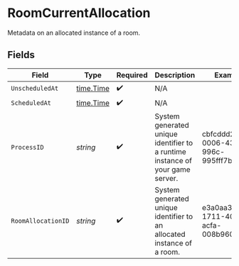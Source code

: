 # RoomCurrentAllocation

Metadata on an allocated instance of a room.


## Fields

| Field                                                                         | Type                                                                          | Required                                                                      | Description                                                                   | Example                                                                       |
| ----------------------------------------------------------------------------- | ----------------------------------------------------------------------------- | ----------------------------------------------------------------------------- | ----------------------------------------------------------------------------- | ----------------------------------------------------------------------------- |
| `UnscheduledAt`                                                               | [time.Time](https://pkg.go.dev/time#Time)                                     | :heavy_check_mark:                                                            | N/A                                                                           |                                                                               |
| `ScheduledAt`                                                                 | [time.Time](https://pkg.go.dev/time#Time)                                     | :heavy_check_mark:                                                            | N/A                                                                           |                                                                               |
| `ProcessID`                                                                   | *string*                                                                      | :heavy_check_mark:                                                            | System generated unique identifier to a runtime instance of your game server. | cbfcddd2-0006-43ae-996c-995fff7bed2e                                          |
| `RoomAllocationID`                                                            | *string*                                                                      | :heavy_check_mark:                                                            | System generated unique identifier to an allocated instance of a room.        | e3a0aa32-1711-4036-acfa-008b96061a78                                          |